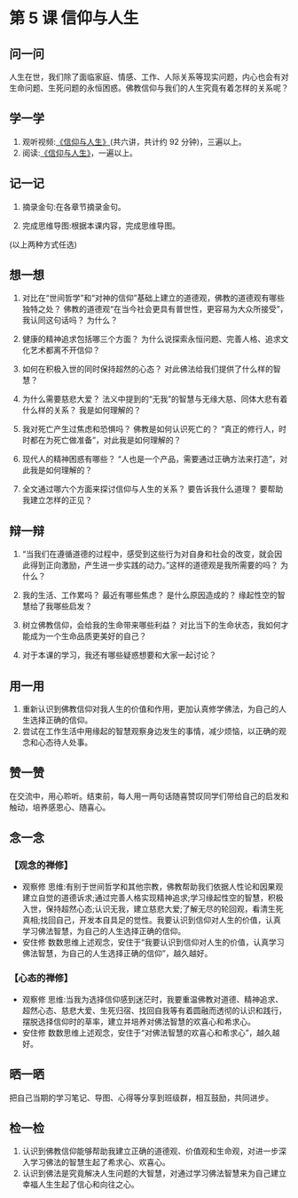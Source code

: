 # 第 5 课 信仰与人生

## 问一问

人生在世，我们除了面临家庭、情感、工作、人际关系等现实问题，内心也会有对生命问题、生死问题的永恒困惑。佛教信仰与我们的人生究竟有着怎样的关系呢？

## 学一学

1. 观听视频:[《信仰与人生》](https://www.youtube.com/watch?v=Mt1LsBBfdEE&list=PLFOtSydP54hdzDEgbu8Tr9cu4caQRIAvF)(共六讲，共计约 92 分钟)，三遍以上。
2. 阅读:[《信仰与人生》](./05信仰与人生)，一遍以上。

## 记一记

1. 摘录金句:在各章节摘录金句。

2. 完成思维导图:根据本课内容，完成思维导图。

(以上两种方式任选)

## 想一想

1. 对比在“世间哲学”和“对神的信仰”基础上建立的道德观，佛教的道德观有哪些独特之处？
   佛教的道德观“在当今社会更具有普世性，更容易为大众所接受”，我认同这句话吗？
   为什么？

2. 健康的精神追求包括哪三个方面？
   为什么说探索永恒问题、完善人格、追求文化艺术都离不开信仰？

3. 如何在积极入世的同时保持超然的心态？
   对此佛法给我们提供了什么样的智慧？

4. 为什么需要慈悲大爱？
   法义中提到的“无我”的智慧与无缘大慈、同体大悲有着什么样的关系？
   我是如何理解的？

5. 我对死亡产生过焦虑和恐惧吗？
   佛教是如何认识死亡的？
   “真正的修行人，时时都在为死亡做准备”，对此我是如何理解的？

6. 现代人的精神困惑有哪些？
   “人也是一个产品，需要通过正确方法来打造”，对此我是如何理解的？

7. 全文通过哪六个方面来探讨信仰与人生的关系？
   要告诉我什么道理？
   要帮助我建立怎样的正见？

## 辩一辩

1. “当我们在遵循道德的过程中，感受到这些行为对自身和社会的改变，就会因此得到正向激励，产生进一步实践的动力。”这样的道德观是我所需要的吗？
   为什么？

2. 我的生活、工作累吗？
   最近有哪些焦虑？
   是什么原因造成的？
   缘起性空的智慧给了我哪些启发？

3. 树立佛教信仰，会给我的生命带来哪些利益？
   对比当下的生命状态，我如何才能成为一个生命品质更美好的自己？

4. 对于本课的学习，我还有哪些疑惑想要和大家一起讨论？

## 用一用

1. 重新认识到佛教信仰对我人生的价值和作用，更加认真修学佛法，为自己的人生选择正确的信仰。
2. 尝试在工作生活中用缘起的智慧观察身边发生的事情，减少烦恼，以正确的观念和心态待人处事。

## 赞一赞

在交流中，用心聆听。结束前，每人用一两句话随喜赞叹同学们带给自己的启发和触动，培养感恩心、随喜心。

## 念一念

### 【观念的禅修】

- 观察修
  思维:有别于世间哲学和其他宗教，佛教帮助我们依据人性论和因果观建立自觉的道德诉求;通过完善人格实现精神追求;学习缘起性空的智慧，积极入世，保持超然心态;认识无我，建立慈悲大爱;了解无尽的轮回观，看清生死真相;找回自己，开发本自具足的觉性。我要认识到信仰对人生的价值，认真学习佛法智慧，为自己的人生选择正确的信仰。
- 安住修
  数数思维上述观念，安住于“我要认识到信仰对人生的价值，认真学习佛法智慧，为自己的人生选择正确的信仰”，越久越好。

### 【心态的禅修】

- 观察修
  思维:当我为选择信仰感到迷茫时，我要重温佛教对道德、精神追求、超然心态、慈悲大爱、生死归宿、找回自我等有着圆融而透彻的认识和践行，摆脱选择信仰时的草率，建立并培养对佛法智慧的欢喜心和希求心。
- 安住修
  数数思维上述观念，安住于“对佛法智慧的欢喜心和希求心”，越久越好。

## 晒一晒

把自己当期的学习笔记、导图、心得等分享到班级群，相互鼓励，共同进步。

## 检一检

1. 认识到佛教信仰能够帮助我建立正确的道德观、价值观和生命观，对进一步深入学习佛法的智慧生起了希求心、欢喜心。
2. 认识到佛法是究竟解决人生问题的大智慧，对通过学习佛法智慧来为自己建立幸福人生生起了信心和向往之心。
